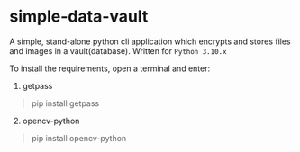 # simple-data-vault
A simple, stand-alone python cli application which encrypts and stores files and images in a vault(database). Written for `Python 3.10.x`

To install the requirements, open a terminal and enter:
1. getpass
>pip install getpass
2. opencv-python
>pip install opencv-python
